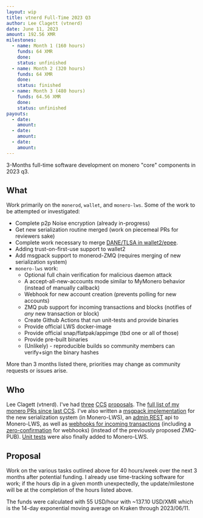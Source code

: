 ```yaml
---
layout: wip
title: vtnerd Full-Time 2023 Q3
author: Lee Clagett (vtnerd)
date: June 11, 2023
amount: 192.56 XMR
milestones:
  - name: Month 1 (160 hours)
    funds: 64 XMR
    done:
    status: unfinished
  - name: Month 2 (320 hours)
    funds: 64 XMR
    done:
    status: finished
  - name: Month 3 (480 hours)
    funds: 64.56 XMR
    done:
    status: unfinished
payouts:
  - date:
    amount:
  - date:
    amount:
  - date:
    amount:
---
```


3-Months full-time software development on monero "core" components in 2023 q3.

## What
Work primarily on the `monerod`, `wallet`, and `monero-lws`. Some of the work to be attempted or investigated:
  - Complete p2p Noise encryption (already in-progress)
  - Get new serialization routine merged (work on piecemeal PRs for reviewers sake)
  - Complete work necessary to merge [DANE/TLSA in wallet2/epee](https://github.com/vtnerd/monero/tree/improve/dane_tlsa).
  - Adding trust-on-first-use support to wallet2
  - Add msgpack support to monerod-ZMQ (requires merging of new serialization system)
  - `monero-lws` work:
    - Optional full chain verification for malicious daemon attack
    - A accept-all-new-accounts mode similar to MyMonero behavior (instead of manually callback)
    - Webhook for new account creation (prevents polling for new accounts)
    - ZMQ pub support for incoming transactions and blocks (notifies of _any_ new transaction or block)
    - Create Github Actions that run unit-tests and provide binaries
    - Provide official LWS docker-image
    - Provide official snap/flatpak/appimge (tbd one or all of those)
    - Provide pre-built binaries
    - (Unlikely) - reproducible builds so community members can verify+sign the binary hashes

More than 3 months listed there, priorities may change as community requests or issues arise.

## Who

Lee Clagett (vtnerd). I've had [three](https://ccs.getmonero.org/proposals/vtnerd-tor-tx-broadcasting.html) [CCS](https://ccs.getmonero.org/proposals/vtnerd-2020-q4.html) [proposals](https://ccs.getmonero.org/proposals/vtnerd-2021-q1.html). The [full list of my monero PRs since last CCS](https://github.com/monero-project/monero/pulls?q=is%3Apr+author%3Avtnerd+created%3A%3E2021-02-17). I've also written a [msgpack implementation](https://github.com/vtnerd/monero-lws/pull/63) for the new serialization system (in Monero-LWS), an [admin REST](https://github.com/vtnerd/monero-lws/pull/62) api to Monero-LWS, as well as [webhooks for incoming transactions](https://github.com/vtnerd/monero-lws/pull/66) (including a [zero-confirmation](https://github.com/vtnerd/monero-lws/pull/72) for webhooks) (instead of the previously proposed ZMQ-PUB). [Unit tests](https://github.com/vtnerd/monero-lws/pull/53) were also finally added to Monero-LWS.

## Proposal

Work on the various tasks outlined above for 40 hours/week over the next 3 months after potential funding. I already use time-tracking software for work; if the hours dip in a given month unexpectedly, the update/milestone will be at the completion of the hours listed above.

The funds were calculated with 55 USD/hour with ~137.10 USD/XMR which is the 14-day exponential moving average on Kraken through 2023/06/11.
